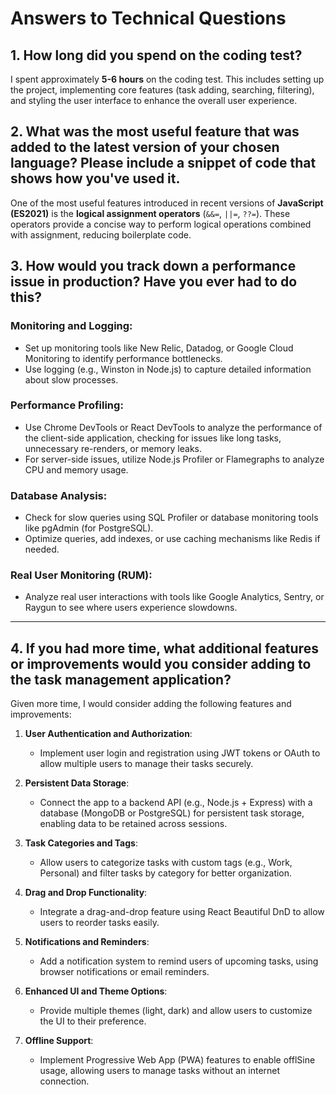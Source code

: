 # Answers to Technical Questions

## 1. How long did you spend on the coding test?

I spent approximately **5-6 hours** on the coding test. This includes setting up the project, implementing core features (task adding, searching, filtering), and styling the user interface to enhance the overall user experience.

## 2. What was the most useful feature that was added to the latest version of your chosen language? Please include a snippet of code that shows how you've used it.

One of the most useful features introduced in recent versions of **JavaScript (ES2021)** is the **logical assignment operators** (`&&=`, `||=`, `??=`). These operators provide a concise way to perform logical operations combined with assignment, reducing boilerplate code.

<!-- ### Example Usage

```javascript
// Logical OR Assignment (||=)
let settings = { theme: 'light' };
settings.theme ||= 'dark';
console.log(settings.theme); // Output: 'light'

// Logical AND Assignment (&&=)
let isAuthenticated = true;
isAuthenticated &&= checkUserAuthentication();
console.log(isAuthenticated);

// Nullish Coalescing Assignment (??=)
let username = null;
username ??= 'Guest';
console.log(username); // Output: 'Guest' -->

## 3. How would you track down a performance issue in production? Have you ever had to do this?

### Monitoring and Logging:
- Set up monitoring tools like New Relic, Datadog, or Google Cloud Monitoring to identify performance bottlenecks.
- Use logging (e.g., Winston in Node.js) to capture detailed information about slow processes.

### Performance Profiling:
- Use Chrome DevTools or React DevTools to analyze the performance of the client-side application, checking for issues like long tasks, unnecessary re-renders, or memory leaks.
- For server-side issues, utilize Node.js Profiler or Flamegraphs to analyze CPU and memory usage.

### Database Analysis:
- Check for slow queries using SQL Profiler or database monitoring tools like pgAdmin (for PostgreSQL).
- Optimize queries, add indexes, or use caching mechanisms like Redis if needed.

### Real User Monitoring (RUM):
- Analyze real user interactions with tools like Google Analytics, Sentry, or Raygun to see where users experience slowdowns.

---

## 4. If you had more time, what additional features or improvements would you consider adding to the task management application?

Given more time, I would consider adding the following features and improvements:

1. **User Authentication and Authorization**:
   - Implement user login and registration using JWT tokens or OAuth to allow multiple users to manage their tasks securely.

2. **Persistent Data Storage**:
   - Connect the app to a backend API (e.g., Node.js + Express) with a database (MongoDB or PostgreSQL) for persistent task storage, enabling data to be retained across sessions.

3. **Task Categories and Tags**:
   - Allow users to categorize tasks with custom tags (e.g., Work, Personal) and filter tasks by category for better organization.

4. **Drag and Drop Functionality**:
   - Integrate a drag-and-drop feature using React Beautiful DnD to allow users to reorder tasks easily.

5. **Notifications and Reminders**:
   - Add a notification system to remind users of upcoming tasks, using browser notifications or email reminders.

6. **Enhanced UI and Theme Options**:
   - Provide multiple themes (light, dark) and allow users to customize the UI to their preference.

7. **Offline Support**:
   - Implement Progressive Web App (PWA) features to enable offlSine usage, allowing users to manage tasks without an internet connection.

